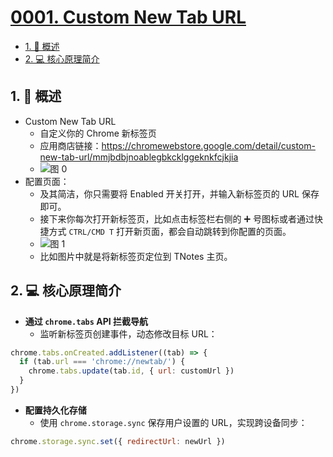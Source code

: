 # [0001. Custom New Tab URL](https://github.com/Tdahuyou/TNotes.chrome/tree/main/notes/0001.%20Custom%20New%20Tab%20URL)

<!-- region:toc -->

- [1. 📝 概述](#1--概述)
- [2. 💻 核心原理简介](#2--核心原理简介)

<!-- endregion:toc -->

## 1. 📝 概述

- Custom New Tab URL
  - 自定义你的 Chrome 新标签页
  - 应用商店链接：https://chromewebstore.google.com/detail/custom-new-tab-url/mmjbdbjnoablegbkcklggeknkfcjkjia
  - ![图 0](https://cdn.jsdelivr.net/gh/Tdahuyou/imgs@main/2025-06-26-20-08-23.png)
- 配置页面：
  - 及其简洁，你只需要将 Enabled 开关打开，并输入新标签页的 URL 保存即可。
  - 接下来你每次打开新标签页，比如点击标签栏右侧的 ➕ 号图标或者通过快捷方式 `CTRL/CMD T` 打开新页面，都会自动跳转到你配置的页面。
  - ![图 1](https://cdn.jsdelivr.net/gh/Tdahuyou/imgs@main/2025-06-26-20-18-30.png)
  - 比如图片中就是将新标签页定位到 TNotes 主页。

## 2. 💻 核心原理简介

- **通过 `chrome.tabs` API 拦截导航**
  - 监听新标签页创建事件，动态修改目标 URL：

```javascript
chrome.tabs.onCreated.addListener((tab) => {
  if (tab.url === 'chrome://newtab/') {
    chrome.tabs.update(tab.id, { url: customUrl })
  }
})
```

- **配置持久化存储**
  - 使用 `chrome.storage.sync` 保存用户设置的 URL，实现跨设备同步：

```javascript
chrome.storage.sync.set({ redirectUrl: newUrl })
```
